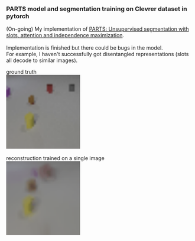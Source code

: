 ### PARTS model and segmentation training on Clevrer dataset in pytorch
(On-going) My implementation of [PARTS: Unsupervised segmentation with slots, attention and independence maximization](https://openaccess.thecvf.com/content/ICCV2021/papers/Zoran_PARTS_Unsupervised_Segmentation_With_Slots_Attention_and_Independence_Maximization_ICCV_2021_paper.pdf).
<br/><br/>
Implementation is finished but there could be bugs in the model. \
For example, I haven't successfully got disentangled representations (slots all decode to similar images).

ground truth \
<img src="gt.gif" width="200"> 

reconstruction trained on a single image \
<img src="overfit.gif" width="200">
